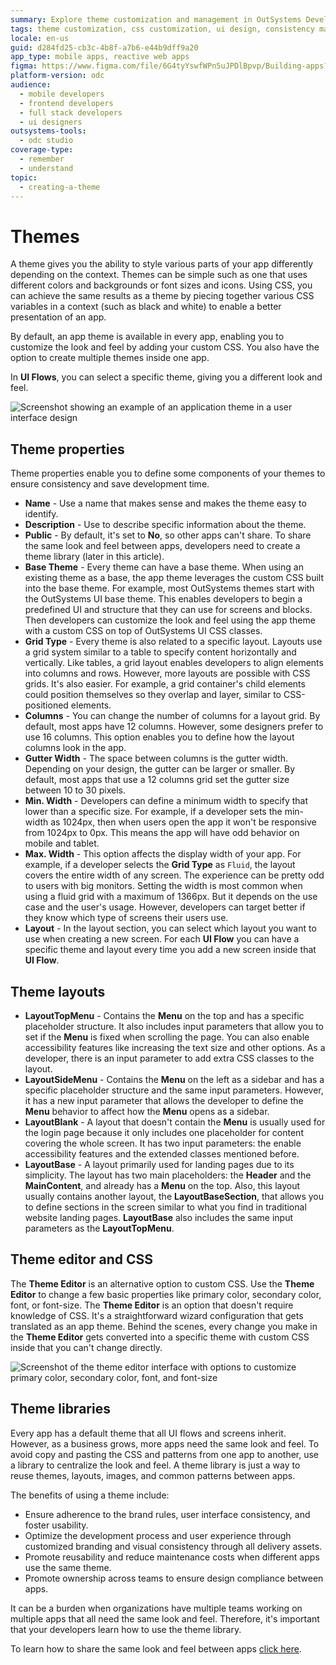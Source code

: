 ```yaml
---
summary: Explore theme customization and management in OutSystems Developer Cloud (ODC) for app styling and consistency.
tags: theme customization, css customization, ui design, consistency management, theme libraries
locale: en-us
guid: d284fd25-cb3c-4b8f-a7b6-e44b9dff9a20
app_type: mobile apps, reactive web apps
figma: https://www.figma.com/file/6G4tyYswfWPn5uJPDlBpvp/Building-apps?type=design&node-id=3101%3A10811&t=ZwHw8hXeFhwYsO5V-1
platform-version: odc
audience:
  - mobile developers
  - frontend developers
  - full stack developers
  - ui designers
outsystems-tools:
  - odc studio
coverage-type:
  - remember
  - understand
topic:
  - creating-a-theme
---
```


# Themes

A theme gives you the ability to style various parts of your app differently depending on the context. Themes can be simple such as one that uses different colors and backgrounds or font sizes and icons. Using CSS, you can achieve the same results as a theme by piecing together various CSS variables in a context (such as black and white) to enable a better presentation of an app.

By default, an app theme is available in every app, enabling you to customize the look and feel by adding your custom CSS. You also have the option to create multiple themes inside one app.

In **UI Flows**, you can select a specific theme, giving you a different look and feel.

![Screenshot showing an example of an application theme in a user interface design](images/application-theme-ss.png "Application Theme Screenshot")

## Theme properties

Theme properties enable you to define some components of your themes to ensure consistency and save development time.

* **Name** - Use a name that makes sense and makes the theme easy to identify.
* **Description** - Use to describe specific information about the theme.
* **Public** - By default, it's set to **No**, so other apps can't share. To share the same look and feel between apps, developers need to create a theme library (later in this article).
* **Base Theme** - Every theme can have a base theme. When using an existing theme as a base, the app theme leverages the custom CSS built into the base theme. For example, most OutSystems themes start with the OutSystems UI base theme. This enables developers to begin a predefined UI and structure that they can use for screens and blocks. Then developers can customize the look and feel using the app theme with a custom CSS on top of OutSystems UI CSS classes.    
*  **Grid Type** - Every theme is also related to a specific layout. Layouts use a grid system similar to a table to specify content horizontally and vertically. Like tables, a grid layout enables developers to align elements into columns and rows. However, more layouts are possible with CSS grids. It's also easier. For example, a grid container's child elements could position themselves so they overlap and layer, similar to CSS-positioned elements.
* **Columns** - You can change the number of columns for a layout grid. By default, most apps have 12 columns. However, some designers prefer to use 16 columns. This option enables you to define how the layout columns look in the app.
* **Gutter Width** - The space between columns is the gutter width. Depending on your design, the gutter can be larger or smaller. By default, most apps that use a 12 columns grid set the gutter size between 10 to 30 pixels.
* **Min. Width** - Developers can define a minimum width to specify that lower than a specific size. For example, if a developer sets the min-width as 1024px, then when users open the app it won't be responsive from 1024px to 0px. This means the app will have odd behavior on mobile and tablet. 
* **Max. Width** - This option affects the display width of your app. For example, if a developer selects the **Grid Type** as `Fluid`, the layout covers the entire width of any screen. The experience can be pretty odd to users with big monitors. Setting the width is most common when using a fluid grid with a maximum of 1366px. But it depends on the use case and the user's usage. However, developers can target better if they know which type of screens their users use.
* **Layout** - In the layout section, you can select which layout you want to use when creating a new screen. For each **UI Flow** you can have a specific theme and layout every time you add a new screen inside that **UI Flow**.

## Theme layouts

* **LayoutTopMenu** - Contains the **Menu** on the top and has a specific placeholder structure. It also includes input parameters that allow you to set if the **Menu** is fixed when scrolling the page. You can also enable accessibility features like increasing the text size and other options. As a developer, there is an input parameter to add extra CSS classes to the layout.
* **LayoutSideMenu** - Contains the **Menu** on the left as a sidebar and has a specific placeholder structure and the same input parameters. However, it has a new input parameter that allows the developer to define the **Menu** behavior to affect how the **Menu** opens as a sidebar.
* **LayoutBlank** - A layout that doesn't contain the **Menu** is usually used for the login page because it only includes one placeholder for content covering the whole screen. It has two input parameters: the enable accessibility features and the extended classes mentioned before.
* **LayoutBase** - A layout primarily used for landing pages due to its simplicity. The layout has two main placeholders: the **Header** and the **MainContent**, and already has a **Menu** on the top. Also, this layout usually contains another layout, the **LayoutBaseSection**, that allows you to define sections in the screen similar to what you find in traditional website landing pages. **LayoutBase** also includes the same input parameters as the **LayoutTopMenu**.

## Theme editor and CSS

The **Theme Editor** is an alternative option to custom CSS. Use the **Theme Editor** to change a few basic properties like primary color, secondary color, font, or font-size. The **Theme Editor** is an option that doesn't require knowledge of CSS. It's a straightforward wizard configuration that gets translated as an app theme. Behind the scenes, every change you make in the **Theme Editor** gets converted into a specific theme with custom CSS inside that you can't change directly.

![Screenshot of the theme editor interface with options to customize primary color, secondary color, font, and font-size](images/theme-editor-ss.png "Theme Editor Screenshot")

## Theme libraries

Every app has a default theme that all UI flows and screens inherit. However, as a business grows, more apps need the same look and feel. To avoid copy and pasting the CSS and patterns from one app to another, use a library to centralize the look and feel. A theme library is just a way to reuse themes, layouts, images, and common patterns between apps.

The benefits of using a theme include: 

* Ensure adherence to the brand rules, user interface consistency, and foster usability.
* Optimize the development process and user experience through customized branding and visual consistency through all delivery assets.
* Promote reusability and reduce maintenance costs when different apps use the same theme.
* Promote ownership across teams to ensure design compliance between apps.

It can be a burden when organizations have multiple teams working on multiple apps that all need the same look and feel. Therefore, it's important that your developers learn how to use the theme library. 

To learn how to share the same look and feel between apps [click here](theme-library.md).
